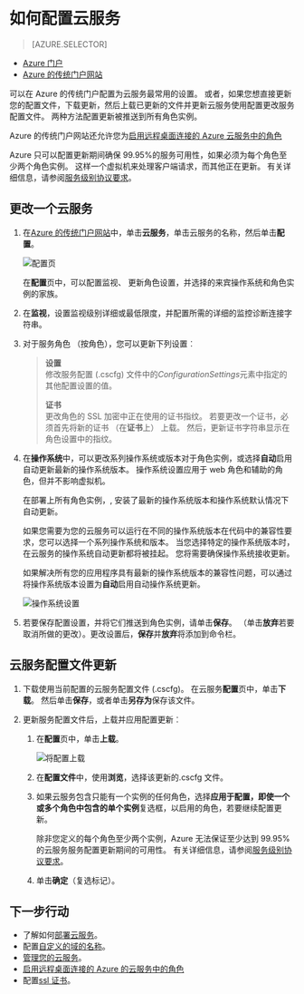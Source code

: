 <properties 
    pageTitle="如何配置云服务 （传统门户） |Microsoft Azure" 
    description="了解如何配置在 Azure 的云服务。 了解如何更新云服务配置并配置远程访问角色实例。" 
    services="cloud-services" 
    documentationCenter="" 
    authors="Thraka" 
    manager="timlt" 
    editor=""/>

<tags 
    ms.service="cloud-services" 
    ms.workload="tbd" 
    ms.tgt_pltfrm="na" 
    ms.devlang="na" 
    ms.topic="article" 
    ms.date="10/11/2016"
    ms.author="adegeo"/>




# <a name="how-to-configure-cloud-services"></a>如何配置云服务

> [AZURE.SELECTOR]
- [Azure 门户](cloud-services-how-to-configure-portal.md)
- [Azure 的传统门户网站](cloud-services-how-to-configure.md)

可以在 Azure 的传统门户配置为云服务最常用的设置。 或者，如果您想直接更新您的配置文件，下载更新，然后上载已更新的文件并更新云服务使用配置更改服务配置文件。 两种方法配置更新被推送到所有角色实例。

Azure 的传统门户网站还允许您为[启用远程桌面连接的 Azure 云服务中的角色](cloud-services-role-enable-remote-desktop.md)

Azure 只可以配置更新期间确保 99.95%的服务可用性，如果必须为每个角色至少两个角色实例。 这样一个虚拟机来处理客户端请求，而其他正在更新。 有关详细信息，请参阅[服务级别协议要求](https://azure.microsoft.com/support/legal/sla/)。

## <a name="change-a-cloud-service"></a>更改一个云服务

1. 在[Azure 的传统门户网站](http://manage.windowsazure.com/)中，单击**云服务**，单击云服务的名称，然后单击**配置**。

    ![配置页](./media/cloud-services-how-to-configure/CloudServices_ConfigurePage1.png)
    
    在**配置**页中，可以配置监视、 更新角色设置，并选择的来宾操作系统和角色实例的家族。 

2. 在**监视**，设置监视级别详细或最低限度，并配置所需的详细的监控诊断连接字符串。

3. 对于服务角色 （按角色），您可以更新下列设置︰
    
    >**设置**  
    >修改服务配置 (.cscfg) 文件中的*ConfigurationSettings*元素中指定的其他配置设置的值。
    >
    >**证书**  
    >更改角色的 SSL 加密中正在使用的证书指纹。 若要更改一个证书，必须首先将新的证书 （在**证书**上） 上载。 然后，更新证书字符串显示在角色设置中的指纹。

4. 在**操作系统**中，可以更改系列操作系统或版本对于角色实例，或选择**自动**启用自动更新最新的操作系统版本。 操作系统设置应用于 web 角色和辅助的角色，但并不影响虚拟机。

    在部署上所有角色实例，, 安装了最新的操作系统版本和操作系统默认情况下自动更新。 
    
    如果您需要为您的云服务可以运行在不同的操作系统版本在代码中的兼容性要求，您可以选择一个系列操作系统和版本。 当您选择特定的操作系统版本时，在云服务的操作系统自动更新都将被挂起。 您将需要确保操作系统接收更新。
    
    如果解决所有您的应用程序具有最新的操作系统版本的兼容性问题，可以通过将操作系统版本设置为**自动**启用自动操作系统更新。 
    
    ![操作系统设置](./media/cloud-services-how-to-configure/CloudServices_ConfigurePage_OSSettings.png)

5. 若要保存配置设置，并将它们推送到角色实例，请单击**保存**。 （单击**放弃**若要取消所做的更改）。更改设置后，**保存**并**放弃**将添加到命令栏。

## <a name="update-a-cloud-service-configuration-file"></a>云服务配置文件更新

1. 下载使用当前配置的云服务配置文件 (.cscfg)。 在云服务**配置**页中，单击**下载**。 然后单击**保存**，或者单击**另存为**保存该文件。

2. 更新服务配置文件后，上载并应用配置更新︰

    1. 在**配置**页中，单击**上载**。
    
        ![将配置上载](./media/cloud-services-how-to-configure/CloudServices_UploadConfigFile.png)
    
    2. 在**配置文件**中，使用**浏览**，选择该更新的.cscfg 文件。
    
    3. 如果云服务包含只能有一个实例的任何角色，选择**应用于配置，即使一个或多个角色中包含的单个实例**复选框，以启用的角色，若要继续配置更新。
    
        除非您定义的每个角色至少两个实例，Azure 无法保证至少达到 99.95%的云服务服务配置更新期间的可用性。 有关详细信息，请参阅[服务级别协议要求](https://azure.microsoft.com/support/legal/sla/)。
    
    4. 单击**确定**（复选标记）。 


## <a name="next-steps"></a>下一步行动

* 了解如何[部署云服务](cloud-services-how-to-create-deploy.md)。
* 配置[自定义的域的名称](cloud-services-custom-domain-name.md)。
* [管理您的云服务](cloud-services-how-to-manage.md)。
* [启用远程桌面连接的 Azure 的云服务中的角色](cloud-services-role-enable-remote-desktop.md)
* 配置[ssl 证书](cloud-services-configure-ssl-certificate.md)。
